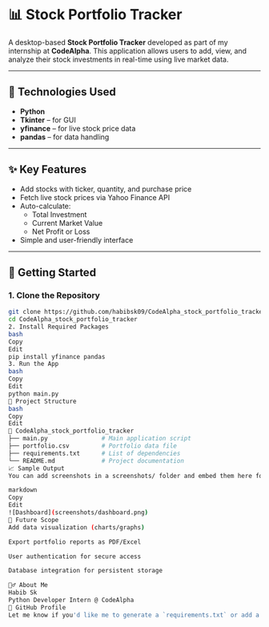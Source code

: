 # 📊 Stock Portfolio Tracker

A desktop-based **Stock Portfolio Tracker** developed as part of my internship at **CodeAlpha**. This application allows users to add, view, and analyze their stock investments in real-time using live market data.

---

## 🔧 Technologies Used

- **Python**
- **Tkinter** – for GUI
- **yfinance** – for live stock price data
- **pandas** – for data handling

---

## ✨ Key Features

- Add stocks with ticker, quantity, and purchase price
- Fetch live stock prices via Yahoo Finance API
- Auto-calculate:
  - Total Investment
  - Current Market Value
  - Net Profit or Loss
- Simple and user-friendly interface

---

## 🚀 Getting Started

### 1. Clone the Repository
```bash
git clone https://github.com/habibsk09/CodeAlpha_stock_portfolio_tracker.git
cd CodeAlpha_stock_portfolio_tracker
2. Install Required Packages
bash
Copy
Edit
pip install yfinance pandas
3. Run the App
bash
Copy
Edit
python main.py
📂 Project Structure
bash
Copy
Edit
📁 CodeAlpha_stock_portfolio_tracker
├── main.py               # Main application script
├── portfolio.csv         # Portfolio data file
├── requirements.txt      # List of dependencies
└── README.md             # Project documentation
📈 Sample Output
You can add screenshots in a screenshots/ folder and embed them here for visual reference.

markdown
Copy
Edit
![Dashboard](screenshots/dashboard.png)
📌 Future Scope
Add data visualization (charts/graphs)

Export portfolio reports as PDF/Excel

User authentication for secure access

Database integration for persistent storage

🙋‍♂️ About Me
Habib Sk
Python Developer Intern @ CodeAlpha
🔗 GitHub Profile
Let me know if you'd like me to generate a `requirements.txt` or add a screenshot template.
